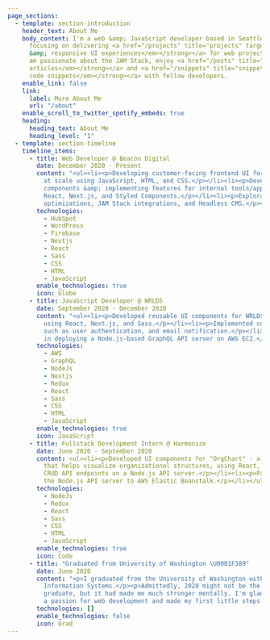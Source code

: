 ```yaml
---
page_sections:
  - template: section-introduction
    header_text: About Me
    body_content: I'm a web &amp; JavaScript developer based in Seattle, WA. I'm currently
      focusing on delivering <a href="/projects" title="projects" target="_blank"><strong><em>rich
      &amp; responsive UI experiences</em></strong></a> for web projects at scale. I
      am passionate about the JAM Stack, enjoy <a href="/posts" title="posts" target="_blank"><strong><em>writing
      articles</em></strong></a> and <a href="/snippets" title="snippets" target="_blank"><strong><em>sharing
      code snippets</em></strong></a> with fellow developers.
    enable_link: false
    link:
      label: More About Me
      url: "/about"
    enable_scroll_to_twitter_spotify_embeds: true
    heading:
      heading_text: About Me
      heading_level: "1"
  - template: section-timeline
    timeline_items:
      - title: Web Developer @ Beacon Digital
        date: December 2020 - Present
        content: "<ul><li><p>Developing customer-facing frontend UI for various web projects
          at scale using JavaScript, HTML, and CSS.</p></li><li><p>Developing reusable
          components &amp; implementing features for internal tools/applications using
          React, Next.js, and Styled Components.</p></li><li><p>Explorations around DX
          optimizations, JAM Stack integrations, and Headless CMS.</p></li></ul>"
        technologies:
          - HubSpot
          - WordPress
          - Firebase
          - Nextjs
          - React
          - Sass
          - CSS
          - HTML
          - JavaScript
        enable_technologies: true
        icon: Globe
      - title: JavaScript Developer @ WRLDS
        date: September 2020 - December 2020
        content: "<ul><li><p>Developed reusable UI components for WRLDS's web application
          using React, Next.js, and Sass.</p></li><li><p>Implemented customer-facing features
          such as user authentication, and email notification.</p></li><li><p>Participated
          in deploying a Node.js-based GraphQL API server on AWS EC2.</p></li></ul>"
        technologies:
          - AWS
          - GraphQL
          - NodeJs
          - Nextjs
          - Redux
          - React
          - Sass
          - CSS
          - HTML
          - JavaScript
        enable_technologies: true
        icon: JavaScript
      - title: Fullstack Development Intern @ Harmonize
        date: June 2020 - September 2020
        content: <ul><li><p>Developed UI components for "OrgChart" - a web application
          that helps visualize organizational structures, using React, Redux, and Bootstrap.</p></li><li><p>Developed
          CRUD API endpoints on a Node.js API server.</p></li><li><p>Participated in deploying
          the Node.js API server to AWS Elastic Beanstalk.</p></li></ul>
        technologies:
          - NodeJs
          - Redux
          - React
          - Sass
          - CSS
          - HTML
          - JavaScript
        enable_technologies: true
        icon: Code
      - title: "Graduated from University of Washington \U0001F389"
        date: June 2020
        content: "<p>I graduated from the University of Washington with a bachelor's in
          Information Systems.</p><p>Admittedly, 2020 might not be the greatest year to
          graduate, but it had made me much stronger mentally. I'm glad I've developed
          a passion for web development and made my first little steps into my career.</p>"
        technologies: []
        enable_technologies: false
        icon: Grad
---
```

